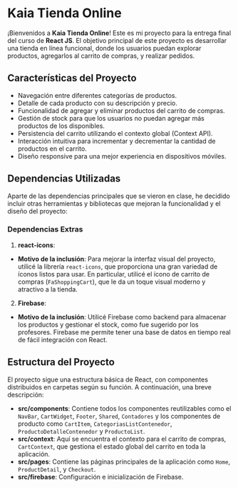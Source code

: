# Kaia Tienda Online

¡Bienvenidos a **Kaia Tienda Online**! Este es mi proyecto para la entrega final del curso de **React JS**. El objetivo principal de este proyecto es desarrollar una tienda en línea funcional, donde los usuarios puedan explorar productos, agregarlos al carrito de compras, y realizar pedidos.

## Características del Proyecto

- Navegación entre diferentes categorías de productos.
- Detalle de cada producto con su descripción y precio.
- Funcionalidad de agregar y eliminar productos del carrito de compras.
- Gestión de stock para que los usuarios no puedan agregar más productos de los disponibles.
- Persistencia del carrito utilizando el contexto global (Context API).
- Interacción intuitiva para incrementar y decrementar la cantidad de productos en el carrito.
- Diseño responsive para una mejor experiencia en dispositivos móviles.

## Dependencias Utilizadas

Aparte de las dependencias principales que se vieron en clase, he decidido incluir otras herramientas y bibliotecas que mejoran la funcionalidad y el diseño del proyecto:

### Dependencias Extras

1. **react-icons**:
- **Motivo de la inclusión**: Para mejorar la interfaz visual del proyecto, utilicé la librería `react-icons`, que proporciona una gran variedad de íconos listos para usar. En particular, utilicé el ícono de carrito de compras (`FaShoppingCart`), que le da un toque visual moderno y atractivo a la tienda.

2. **Firebase**:
- **Motivo de la inclusión**: Utilicé Firebase como backend para almacenar los productos y gestionar el stock, como fue sugerido por los profesores. Firebase me permite tener una base de datos en tiempo real de fácil integración con React.

## Estructura del Proyecto

El proyecto sigue una estructura básica de React, con componentes distribuidos en carpetas según su función. A continuación, una breve descripción:

- **src/components**: Contiene todos los componentes reutilizables como el `NavBar`, `CartWidget`, `Footer`, `Shared`, `Contadores` y los componentes de producto como `CartItem`, `CategoriasListContenedor`, `ProductoDetalleContenedor` y `ProductoList`.
- **src/context**: Aquí se encuentra el contexto para el carrito de compras, `CartContext`, que gestiona el estado global del carrito en toda la aplicación.
- **src/pages**: Contiene las páginas principales de la aplicación como `Home`, `ProductDetail`, y `Checkout`.
- **src/firebase**: Configuración e inicialización de Firebase.